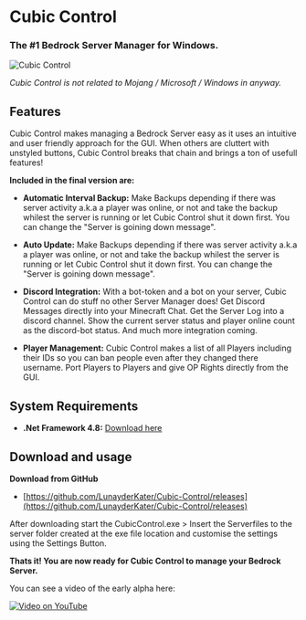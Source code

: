 # Cubic Control
### The #1 Bedrock Server Manager for Windows.
![Cubic Control](https://media.discordapp.net/attachments/1063801067072135220/1081858723548504065/image.png)

*Cubic Control is not related to Mojang / Microsoft / Windows in anyway.*


## Features

Cubic Control makes managing a Bedrock Server easy as it uses an intuitive and user friendly approach for the GUI.
When others are cluttert with unstyled buttons, Cubic Control breaks that chain and brings a ton of usefull features!

**Included in the final version are:**
+ **Automatic Interval Backup:** Make Backups depending if there was server activity a.k.a a player was online, or not and take the backup whilest the server is running or let Cubic Control shut it down first.
You can change the "Server is goining down message".

+ **Auto Update:** Make Backups depending if there was server activity a.k.a a player was online, or not and take the backup whilest the server is running or let Cubic Control shut it down first.
You can change the "Server is goining down message".

+ **Discord Integration:** With a bot-token and a bot on your server, Cubic Control can do stuff no other Server Manager does!
Get Discord Messages directly into your Minecraft Chat.
Get the Server Log into a discord channel.
Show the current server status and player online count as the discord-bot status.
And much more integration coming.

+ **Player Management:** Cubic Control makes a list of all Players including their IDs so you can ban people even after they changed there username.
Port Players to Players and give OP Rights directly from the GUI.

## System Requirements
+ **.Net Framework 4.8:** [Download here](https://dotnet.microsoft.com/en-us/download/dotnet-framework/thank-you/net48-web-installer)

## Download and usage

**Download from GitHub**
+ [https://github.com/LunayderKater/Cubic-Control/releases](https://github.com/LunayderKater/Cubic-Control/releases)


After downloading start the CubicControl.exe > Insert the Serverfiles to the server folder created at the exe file location and customise the settings using the Settings Button.

**Thats it! You are now ready for Cubic Control to manage your Bedrock Server.**

You can see a video of the early alpha here:

[![Video on YouTube](http://img.youtube.com/vi/QpFP3HPr9B0/0.jpg)](http://www.youtube.com/watch?v=QpFP3HPr9B0 "Video on YouTube")
